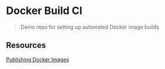 # Docker Build CI

> Demo repo for setting up automated Docker image builds

## Resources

[Publishing Docker Images](https://help.github.com/en/actions/language-and-framework-guides/publishing-docker-images)
